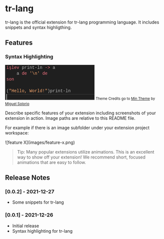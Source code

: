 # tr-lang

tr-lang is the official extension for tr-lang programming language. It includes snippets and syntax highligthing.

## Features

### Syntax Highlighting
![Syntax Highlighting in Picture](img/hl.png)
<small>Theme Credits go to [Min Theme](https://marketplace.visualstudio.com/items?itemName=miguelsolorio.min-theme) by [Miguel Solorio](https://marketplace.visualstudio.com/publishers/miguelsolorio)</small>

Describe specific features of your extension including screenshots of your extension in action. Image paths are relative to this README file.

For example if there is an image subfolder under your extension project workspace:

\!\[feature X\]\(images/feature-x.png\)

> Tip: Many popular extensions utilize animations. This is an excellent way to show off your extension! We recommend short, focused animations that are easy to follow.

## Release Notes

### [0.0.2] - 2021-12-27

- Some snippets for tr-lang

### [0.0.1] - 2021-12-26

- Initial release
- Syntax highlighting for tr-lang
